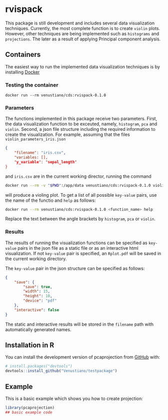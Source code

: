 
# rvispack

<!-- badges: start -->
<!-- badges: end -->

This package is still development and includes several data
visualization techniques. Currently, the most complete function is to
create `violin` plots. However, other techniques are being implemented
such as `histograms` and `projections`. The later as a result of applying
Principal component analysis.

## Containers

The easiest way to run the implemented data visualization techniques
is by installing [Docker](https://docs.docker.com/engine/install/)

### Testing the container

```shell
docker run --rm venustiano/cds:rvispack-0.1.0
```

### Parameters

The functions implemented in this package receive two
parameters. First, the data visualization function to be exceuted,
namely, `histogram`, `pca` and `violin`. Second, a json file structure
including the required information to create the visualization. For
example, assuming that the files `violin_parameters_iris.json` 

```json
{
	"filename": "iris.csv",
	"variables: [],
	"y_variable": "sepal_length"
}
```
and `iris.csv` are in the current working director, running the command

```sh
docker run --rm -v "$PWD":/app/data venustiano/cds:rvispack-0.1.0 violin violin_parameters_iris.json
```

will produce a violing plot. To get a list of all possible `key-value`
pairs, use the name of the functio and `help` as follows:


```bash
docker run --rm venustiano/cds:rvispack-0.1.0 <function_name> help
```

Replace the text between the angle brackets by `histogram`, `pca` or `violin`.

### Results

The results of running the visualization functions can be specified as
`key-value` pairs in the json file as a static file or as an
interactive html visualization. If not `key-value` pair is specified,
an `Rplot.pdf` will be saved in the current working directory.

The `key-value` pair in the json structure can be specified as follows:

```json
{ 
	"save": {
		"save": true,
		"width": 15,
		"height": 10,
		"device": "pdf"
	},
	"interactive": false
}
```
The static and interactive results will be stored in the `filename` path with automatically generated names.



## Installation in R

You can install the development version of pcaprojection from
[GitHub](https://github.com/) with:

``` r
# install.packages("devtools")
devtools::install_github("Venustiano/testpackage")
```

## Example

This is a basic example which shows you how to create projection:

``` r
library(pcaprojection)
## basic example code
```


